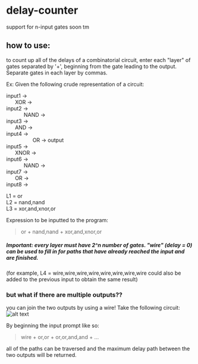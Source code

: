 # delay-counter
support for n-input gates soon tm

## how to use:

to count up all of the delays of a combinatorial circuit, enter each "layer" of gates separated by '+', beginning from the gate leading to the output. Separate gates in each layer by commas.

Ex: Given the following crude representation of a circuit:

input1 ->  
&nbsp; &nbsp; &nbsp; XOR  ->  
input2 ->  
&nbsp; &nbsp; &nbsp; &nbsp; &nbsp; &nbsp; NAND ->  
input3 ->  
&nbsp; &nbsp; &nbsp; AND  ->  
input4 ->  
&nbsp; &nbsp; &nbsp; &nbsp; &nbsp; &nbsp; &nbsp; &nbsp; &nbsp; OR -> output  
input5 ->  
&nbsp; &nbsp; &nbsp; XNOR ->  
input6 ->  
&nbsp; &nbsp; &nbsp; &nbsp; &nbsp; &nbsp; NAND ->  
input7 ->  
&nbsp; &nbsp; &nbsp; OR   ->  
input8 ->  


L1 = or  
L2 = nand,nand  
L3 = xor,and,xnor,or  

Expression to be inputted to the program:  
> or + nand,nand + xor,and,xnor,or

##### Important: every layer must have 2^n number of gates. "wire" (delay = 0) can be used to fill in for paths that have already reached the input and are finished.
(for example, L4 = wire,wire,wire,wire,wire,wire,wire,wire could also be added to the previous input to obtain the same result)

### but what if there are multiple outputs??  
you can join the two outputs by using a wire! Take the following circuit:  
![alt text](https://raw.githubusercontent.com/Derposoft/delay-counter/master/plc-program-implement-combinatorial-logic-circuit-2-02.png)  

By beginning the input prompt like so:  
> wire + or,or + or,or,and,and + ...  

all of the paths can be traversed and the maximum delay path between the two outputs will be returned.
